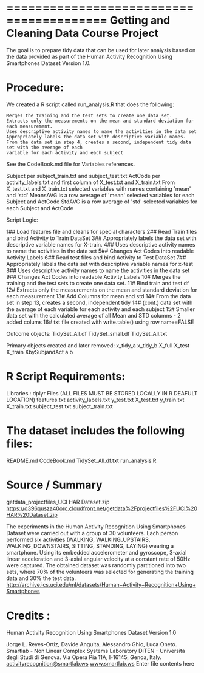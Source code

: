 ========================================
Getting and Cleaning Data Course Project
========================================

The goal is to prepare tidy data that can be used for later analysis based on the data provided 
as part of the Human Activity Recognition Using Smartphones Dataset Version 1.0.

Procedure:
==========

We created a R script called run_analysis.R that does the following:

    Merges the training and the test sets to create one data set.
    Extracts only the measurements on the mean and standard deviation for each measurement. 
    Uses descriptive activity names to name the activities in the data set
    Appropriately labels the data set with descriptive variable names. 
    From the data set in step 4, creates a second, independent tidy data set with the average of each 
	variable for each activity and each subject
	
See the CodeBook.md file for Variables references.
	
Subject per subject_train.txt and subject_test.txt
ActCode per activity_labels.txt and first column of X_test.txt and X_train.txt
From X_test.txt and X_train.txt selected variables with names containing 'mean' and 'std'
MeansAVG is a row average of 'mean' selected variables for each Subject and ActCode
StdAVG is a row average of 'std' selected variables for each Subject and ActCode

Script Logic:

1## Load features file and cleans for special characters
2## Read Train files and bind Activity to Train DataSet
3## Appropriately labels the data set with descriptive variable names for X-train.
4## Uses descriptive activity names to name the activities in the data set
5## Changes Act Codes into readable Activity Labels
6## Read test files and bind Activity to Test DataSet
7## Appropriately labels the data set with descriptive variable names for x-test
8## Uses descriptive activity names to name the activities in the data set
9## Changes Act Codes into readable Activity Labels
10# Merges the training and the test sets to create one data set.
11# Bind train and test df
12# Extracts only the measurements on the mean and standard deviation for each measurement
13# Add Columns for mean and std 
14# From the data set in step 13, creates a second, independent tidy 
14# (cont.) data set with the average of each variable for each activity and each subject
15# Smaller data set with the calculated average of all Mean and STD columns - 2 added colums
16# txt file created with write.table() using row.name=FALSE

Outcome objects:
	TidySet_All.df
	TidySet_small.df
	TidySet_All.txt

Primary objects created and later removed:
	x_tidy_a
	x_tidy_b
	X_full
	X_test
	X_train
	XbySubjandAct
	a
	b


R Script Requirements:
======================
Libraries : dplyr
Files (ALL FILES MUST BE STORED LOCALLY IN R DEAFULT LOCATION)
	features.txt
	activity_labels.txt
	y_test.txt
	X_test.txt
	y_train.txt
	X_train.txt
	subject_test.txt
	subject_train.txt

The dataset includes the following files:
=========================================
README.md
CodeBook.md
TidySet_All.df.txt
run_analysis.R 

Source / Summary
================
getdata_projectfiles_UCI HAR Dataset.zip
https://d396qusza40orc.cloudfront.net/getdata%2Fprojectfiles%2FUCI%20HAR%20Dataset.zip 

The experiments in the Human Activity Recognition Using Smartphones Dataset were carried out with a group of 30 volunteers. 
Each person performed six activities (WALKING, WALKING_UPSTAIRS, WALKING_DOWNSTAIRS, SITTING, STANDING, LAYING) 
wearing a smartphone. Using its embedded accelerometer and gyroscope, 3-axial linear acceleration and 3-axial angular velocity 
at a constant rate of 50Hz were captured. The obtained dataset was randomly partitioned into two sets, where 70% of 
the volunteers was selected for generating the training data and 30% the test data.
http://archive.ics.uci.edu/ml/datasets/Human+Activity+Recognition+Using+Smartphones 

Credits :
=========

Human Activity Recognition Using Smartphones Dataset Version 1.0

Jorge L. Reyes-Ortiz, Davide Anguita, Alessandro Ghio, Luca Oneto.
Smartlab - Non Linear Complex Systems Laboratory
DITEN - Università degli Studi di Genova.
Via Opera Pia 11A, I-16145, Genoa, Italy.
activityrecognition@smartlab.ws
www.smartlab.ws
Enter file contents here
